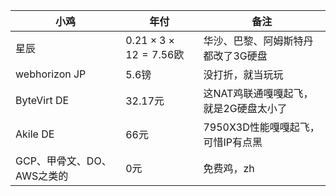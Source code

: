 | 小鸡|年付 |备注 |
|----------------|--------------------------------| ------------------------------|
|星辰|$0.21×3×12=7.56$欧 |华沙、巴黎、阿姆斯特丹都改了3G硬盘 |
|webhorizon JP|5.6镑 |没打折，就当玩玩 |
|ByteVirt DE |32.17元|这NAT鸡联通嘎嘎起飞，就是2G硬盘太小了|
|Akile DE|66元|7950X3D性能嘎嘎起飞，可惜IP有点黑|
|GCP、甲骨文、DO、AWS之类的|0元|免费鸡，zh
<!--stackedit_data:
eyJoaXN0b3J5IjpbLTQ0MzQ3NDk4MV19
-->